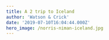 ```yaml
---
title: A 2 trip to Iceland
author: 'Watson & Crick'
date: '2019-07-10T16:04:44.000Z'
hero_image: /norris-niman-iceland.jpg
---
```


